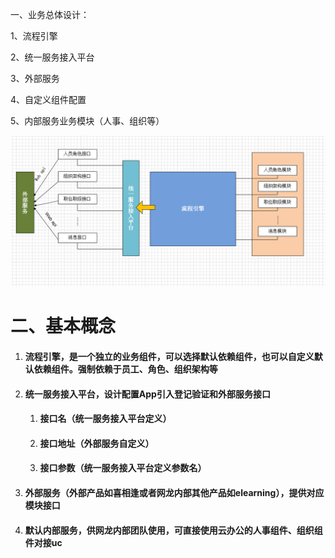 一、业务总体设计：

1、流程引擎

2、统一服务接入平台

3、外部服务

4、自定义组件配置

5、内部服务业务模块（人事、组织等）

![](/assets/流程引擎业务设计.png)

# 二、基本概念

1. #### 流程引擎，是一个独立的业务组件，可以选择默认依赖组件，也可以自定义默认依赖组件。强制依赖于员工、角色、组织架构等
2. #### 统一服务接入平台，设计配置App引入登记验证和外部服务接口

   1. #### 接口名（统一服务接入平台定义）
   2. #### 接口地址（外部服务自定义）
   3. #### 接口参数（统一服务接入平台定义参数名）
3. #### 外部服务（外部产品如喜相逢或者网龙内部其他产品如elearning），提供对应模块接口
4. #### 默认内部服务，供网龙内部团队使用，可直接使用云办公的人事组件、组织组件对接uc

###### 



